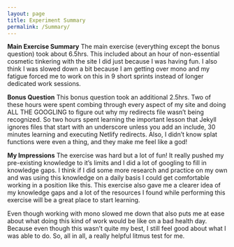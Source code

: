 ```yaml
---
layout: page
title: Experiment Summary 
permalink: /Summary/
---
```


**Main Exercise Summary**
The main exercise (everything except the bonus question) took about 6.5hrs. This included about an hour of non-essential cosmetic tinkering with the site I did just because I was having fun. I also think I was slowed down a bit because I am getting over mono and my fatigue forced me to work on this in 9 short sprints instead of longer dedicated work sessions. 

**Bonus Question**
This bonus question took an additional 2.5hrs. Two of these hours were spent combing through every aspect of my site and doing ALL THE GOOGLING to figure out why my redirects file wasn’t being recognized. So two hours spent learning the important lesson that Jekyll ignores files that start with an underscore unless you add an include, 30 minutes learning and executing Netlify redirects. Also, I didn’t know splat functions were even a thing, and they make me feel like a god!

**My Impressions**
The exercise was hard but a lot of fun! It really pushed my pre-existing knowledge to it’s limits and I did a lot of googling to fill in knowledge gaps. I think if I did some more research and practice on my own and was using this knowledge on a daily basis I could get comfortable working in a position like this. 
This exercise also gave me a clearer idea of my knowledge gaps and a lot of the resources I found while performing this exercise will be a great place to start learning. 

Even though working with mono slowed me down that also puts me at ease about what doing this kind of work would be like on a bad health day. Because even though this wasn’t quite my best, I still feel good about what I was able to do. So, all in all, a really helpful litmus test for me.
